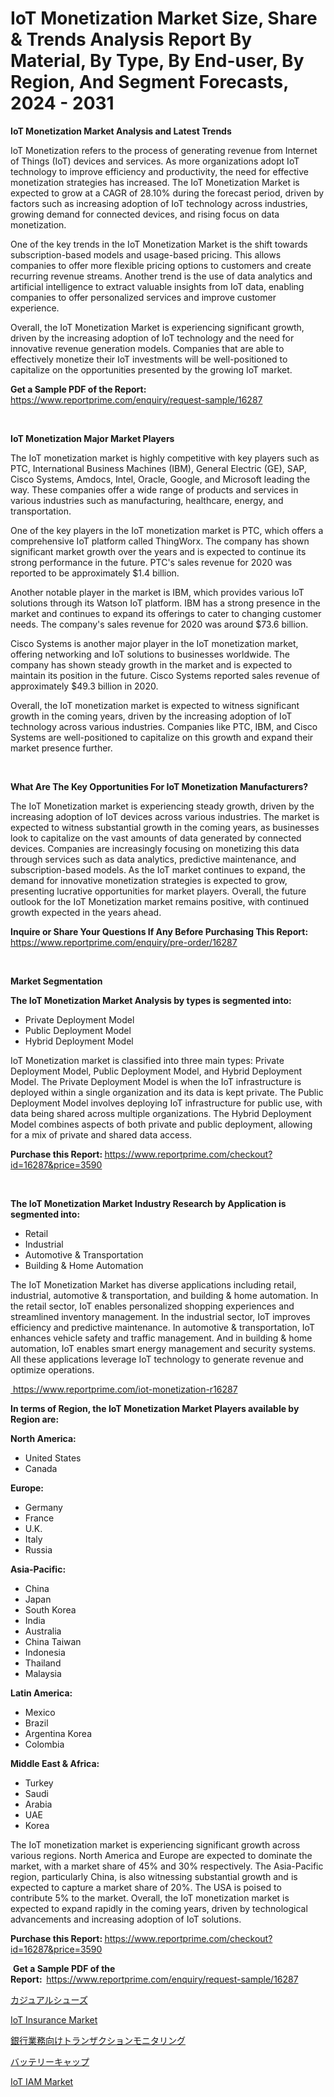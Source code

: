 <p><h1>IoT Monetization Market Size, Share & Trends Analysis Report By Material, By Type, By End-user, By Region, And Segment Forecasts, 2024 - 2031</h1></p><p><strong>IoT Monetization Market Analysis and Latest Trends</strong></p>
<p><p>IoT Monetization refers to the process of generating revenue from Internet of Things (IoT) devices and services. As more organizations adopt IoT technology to improve efficiency and productivity, the need for effective monetization strategies has increased. The IoT Monetization Market is expected to grow at a CAGR of 28.10% during the forecast period, driven by factors such as increasing adoption of IoT technology across industries, growing demand for connected devices, and rising focus on data monetization.</p><p>One of the key trends in the IoT Monetization Market is the shift towards subscription-based models and usage-based pricing. This allows companies to offer more flexible pricing options to customers and create recurring revenue streams. Another trend is the use of data analytics and artificial intelligence to extract valuable insights from IoT data, enabling companies to offer personalized services and improve customer experience.</p><p>Overall, the IoT Monetization Market is experiencing significant growth, driven by the increasing adoption of IoT technology and the need for innovative revenue generation models. Companies that are able to effectively monetize their IoT investments will be well-positioned to capitalize on the opportunities presented by the growing IoT market.</p></p>
<p><strong>Get a Sample PDF of the Report:&nbsp;</strong> <a href="https://www.reportprime.com/enquiry/request-sample/16287">https://www.reportprime.com/enquiry/request-sample/16287</a></p>
<p>&nbsp;</p>
<p><strong>IoT Monetization Major Market Players</strong></p>
<p><p>The IoT monetization market is highly competitive with key players such as PTC, International Business Machines (IBM), General Electric (GE), SAP, Cisco Systems, Amdocs, Intel, Oracle, Google, and Microsoft leading the way. These companies offer a wide range of products and services in various industries such as manufacturing, healthcare, energy, and transportation.</p><p>One of the key players in the IoT monetization market is PTC, which offers a comprehensive IoT platform called ThingWorx. The company has shown significant market growth over the years and is expected to continue its strong performance in the future. PTC's sales revenue for 2020 was reported to be approximately $1.4 billion.</p><p>Another notable player in the market is IBM, which provides various IoT solutions through its Watson IoT platform. IBM has a strong presence in the market and continues to expand its offerings to cater to changing customer needs. The company's sales revenue for 2020 was around $73.6 billion.</p><p>Cisco Systems is another major player in the IoT monetization market, offering networking and IoT solutions to businesses worldwide. The company has shown steady growth in the market and is expected to maintain its position in the future. Cisco Systems reported sales revenue of approximately $49.3 billion in 2020.</p><p>Overall, the IoT monetization market is expected to witness significant growth in the coming years, driven by the increasing adoption of IoT technology across various industries. Companies like PTC, IBM, and Cisco Systems are well-positioned to capitalize on this growth and expand their market presence further.</p></p>
<p>&nbsp;</p>
<p><strong>What Are The Key Opportunities For IoT Monetization Manufacturers?</strong></p>
<p><p>The IoT Monetization market is experiencing steady growth, driven by the increasing adoption of IoT devices across various industries. The market is expected to witness substantial growth in the coming years, as businesses look to capitalize on the vast amounts of data generated by connected devices. Companies are increasingly focusing on monetizing this data through services such as data analytics, predictive maintenance, and subscription-based models. As the IoT market continues to expand, the demand for innovative monetization strategies is expected to grow, presenting lucrative opportunities for market players. Overall, the future outlook for the IoT Monetization market remains positive, with continued growth expected in the years ahead.</p></p>
<p><strong>Inquire or Share Your Questions If Any Before Purchasing This Report:</strong> <a href="https://www.reportprime.com/enquiry/pre-order/16287">https://www.reportprime.com/enquiry/pre-order/16287</a></p>
<p>&nbsp;</p>
<p><strong>Market Segmentation</strong></p>
<p><strong>The IoT Monetization Market Analysis by types is segmented into:</strong></p>
<p><ul><li>Private Deployment Model</li><li>Public Deployment Model</li><li>Hybrid Deployment Model</li></ul></p>
<p><p>IoT Monetization market is classified into three main types: Private Deployment Model, Public Deployment Model, and Hybrid Deployment Model. The Private Deployment Model is when the IoT infrastructure is deployed within a single organization and its data is kept private. The Public Deployment Model involves deploying IoT infrastructure for public use, with data being shared across multiple organizations. The Hybrid Deployment Model combines aspects of both private and public deployment, allowing for a mix of private and shared data access.</p></p>
<p><strong>Purchase this Report:&nbsp;</strong><a href="https://www.reportprime.com/checkout?id=16287&price=3590">https://www.reportprime.com/checkout?id=16287&price=3590</a></p>
<p>&nbsp;</p>
<p><strong>The IoT Monetization Market Industry Research by Application is segmented into:</strong></p>
<p><ul><li>Retail</li><li>Industrial</li><li>Automotive & Transportation</li><li>Building & Home Automation</li></ul></p>
<p><p>The IoT Monetization Market has diverse applications including retail, industrial, automotive & transportation, and building & home automation. In the retail sector, IoT enables personalized shopping experiences and streamlined inventory management. In the industrial sector, IoT improves efficiency and predictive maintenance. In automotive & transportation, IoT enhances vehicle safety and traffic management. And in building & home automation, IoT enables smart energy management and security systems. All these applications leverage IoT technology to generate revenue and optimize operations.</p></p>
<p><a href="https://www.reportprime.com/iot-monetization-r16287">&nbsp;https://www.reportprime.com/iot-monetization-r16287</a></p>
<p><strong>In terms of Region, the IoT Monetization Market Players available by Region are:</strong></p>
<p>
    <p> <strong> North America: </strong>
        <ul>
            <li>United States</li>
            <li>Canada</li>
        </ul>
        </p> 
    <p> <strong> Europe: </strong>
        <ul>
            <li>Germany</li>
            <li>France</li>
            <li>U.K.</li>
            <li>Italy</li>
            <li>Russia</li>
        </ul>
        </p> 
    <p> <strong> Asia-Pacific: </strong>
        <ul>
            <li>China</li>
            <li>Japan</li>
            <li>South Korea</li>
            <li>India</li>
            <li>Australia</li>
            <li>China Taiwan</li>
            <li>Indonesia</li>
            <li>Thailand</li>
            <li>Malaysia</li>
        </ul>
        </p> 
    <p> <strong> Latin America: </strong>
        <ul>
            <li>Mexico</li>
            <li>Brazil</li>
            <li>Argentina Korea</li>
            <li>Colombia</li>
        </ul>
        </p> 
    <p> <strong> Middle East & Africa: </strong>
        <ul>
            <li>Turkey</li>
            <li>Saudi</li>
            <li>Arabia</li>
            <li>UAE</li>
            <li>Korea</li>
        </ul>
    </p>
    </p>
<p><p>The IoT monetization market is experiencing significant growth across various regions. North America and Europe are expected to dominate the market, with a market share of 45% and 30% respectively. The Asia-Pacific region, particularly China, is also witnessing substantial growth and is expected to capture a market share of 20%. The USA is poised to contribute 5% to the market. Overall, the IoT monetization market is expected to expand rapidly in the coming years, driven by technological advancements and increasing adoption of IoT solutions.</p></p>
<p><strong>Purchase this Report: </strong><a href="https://www.reportprime.com/checkout?id=16287&price=3590">https://www.reportprime.com/checkout?id=16287&price=3590</a></p>
<p>&nbsp;<strong>Get a Sample PDF of the Report:&nbsp;&nbsp;</strong><a href="https://www.reportprime.com/enquiry/request-sample/16287">https://www.reportprime.com/enquiry/request-sample/16287</a></p>
<p><strong></strong></p>
<p><p><a href="https://medium.com/@lauriank/2024%E5%B9%B4%E3%81%8B%E3%82%892031%E5%B9%B4%E3%81%BE%E3%81%A7%E3%81%AE%E6%9C%9F%E9%96%93%E3%81%AB%E4%BA%88%E6%B8%AC%E3%81%95%E3%82%8C%E3%82%8B%E3%82%AB%E3%82%B8%E3%83%A5%E3%82%A2%E3%83%AB%E3%82%B7%E3%83%A5%E3%83%BC%E3%82%BA%E5%B8%82%E5%A0%B4%E3%81%AE%E5%88%86%E6%9E%90%E3%81%A8%E3%82%B5%E3%82%A4%E3%82%BA%E4%BA%88%E6%B8%AC-1973618c5e50">カジュアルシューズ</a></p><p><a href="https://github.com/AdrianaPaucek2023/Market-Research-Report-List-1/blob/main/iot-insurance-market.md">IoT Insurance Market</a></p><p><a href="https://github.com/alyle7648/Market-Research-Report-List-1/blob/main/124226883053.md">銀行業務向けトランザクションモニタリング</a></p><p><a href="https://medium.com/@dominicalsop1/%E3%83%90%E3%83%83%E3%83%86%E3%83%AA%E3%83%BC%E3%82%AD%E3%83%A3%E3%83%83%E3%83%97%E5%B8%82%E5%A0%B4-%E5%B8%82%E5%A0%B4cagr-%E5%B8%82%E5%A0%B4%E3%83%88%E3%83%AC%E3%83%B3%E3%83%89-%E3%81%8A%E3%82%88%E3%81%B3%E6%88%90%E9%95%B7%E6%88%A6%E7%95%A5%E3%81%AB%E9%96%A2%E3%81%99%E3%82%8Binsights-fcfdf735cc20">バッテリーキャップ</a></p><p><a href="https://github.com/lorenzaSchmeler/Market-Research-Report-List-1/blob/main/iot-iam-market.md">IoT IAM Market</a></p></p>